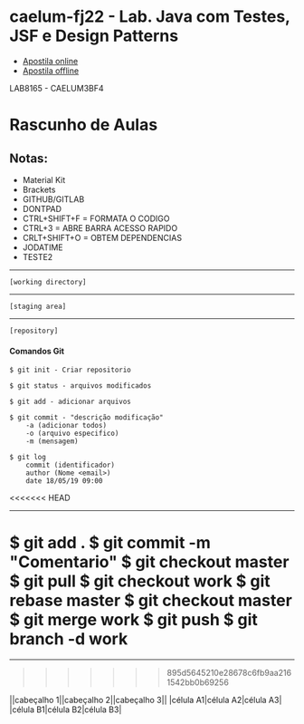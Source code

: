 # caelum-fj22 - Lab. Java com Testes, JSF e Design Patterns

* [Apostila online](https://www.caelum.com.br/apostila-java-testes-jsf-web-services-design-patterns/) 
* [Apostila offline](https://www.caelum.com.br/download/caelum-java-testes-jsf-web-services-design-patterns-fj22.pdf) 

LAB8165 - CAELUM3BF4

 # Rascunho de Aulas


## Notas:

* Material Kit
* Brackets
* GITHUB/GITLAB
* DONTPAD
* CTRL+SHIFT+F = FORMATA O CODIGO
* CTRL+3 = ABRE BARRA ACESSO RAPIDO
* CRLT+SHIFT+O = OBTEM DEPENDENCIAS
* JODATIME
* TESTE2



___________________________________	
	[working directory]
___________________________________	
	[staging area]
___________________________________
	[repository]

#### Comandos Git

	$ git init - Criar repositorio

	$ git status - arquivos modificados
	
	$ git add - adicionar arquivos
	
	$ git commit - "descrição modificação"
		-a (adicionar todos) 
		-o (arquivo especifico)
		-m (mensagem)

	$ git log
		commit (identificador)
		author (Nome <email>)
		date 18/05/19 09:00


<<<<<<< HEAD
__________________________________

$ git add .
$ git commit -m "Comentario" 
$ git checkout master
$ git pull
$ git checkout work
$ git rebase master
$ git checkout master
$ git merge work
$ git push
$ git branch -d work
=======
___________________________________
>>>>>>> 895d5645210e28678c6fb9aa2161542bb0b69256



||cabeçalho 1||cabeçalho 2||cabeçalho 3||
|célula A1|célula A2|célula A3|
|célula B1|célula B2|célula B3|






